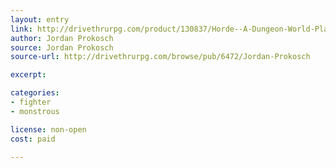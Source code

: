 ```yaml
---
layout: entry
link: http://drivethrurpg.com/product/130837/Horde--A-Dungeon-World-Playbook
author: Jordan Prokosch
source: Jordan Prokosch
source-url: http://drivethrurpg.com/browse/pub/6472/Jordan-Prokosch

excerpt:

categories:
- fighter
- monstrous

license: non-open
cost: paid

---
```

